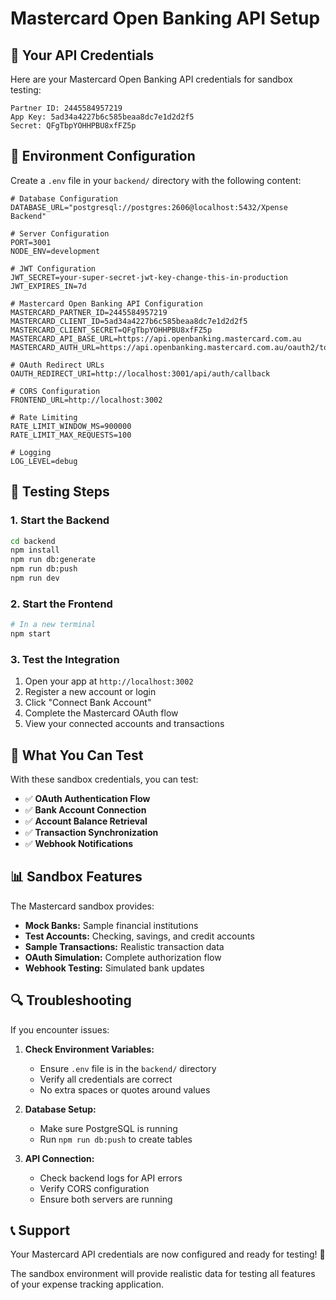 # Mastercard Open Banking API Setup

## 🔑 Your API Credentials

Here are your Mastercard Open Banking API credentials for sandbox testing:

```
Partner ID: 2445584957219
App Key: 5ad34a4227b6c585beaa8dc7e1d2d2f5
Secret: QFgTbpYOHHPBU8xfFZ5p
```

## 📝 Environment Configuration

Create a `.env` file in your `backend/` directory with the following content:

```env
# Database Configuration
DATABASE_URL="postgresql://postgres:2606@localhost:5432/Xpense Backend"

# Server Configuration
PORT=3001
NODE_ENV=development

# JWT Configuration
JWT_SECRET=your-super-secret-jwt-key-change-this-in-production
JWT_EXPIRES_IN=7d

# Mastercard Open Banking API Configuration
MASTERCARD_PARTNER_ID=2445584957219
MASTERCARD_CLIENT_ID=5ad34a4227b6c585beaa8dc7e1d2d2f5
MASTERCARD_CLIENT_SECRET=QFgTbpYOHHPBU8xfFZ5p
MASTERCARD_API_BASE_URL=https://api.openbanking.mastercard.com.au
MASTERCARD_AUTH_URL=https://api.openbanking.mastercard.com.au/oauth2/token

# OAuth Redirect URLs
OAUTH_REDIRECT_URI=http://localhost:3001/api/auth/callback

# CORS Configuration
FRONTEND_URL=http://localhost:3002

# Rate Limiting
RATE_LIMIT_WINDOW_MS=900000
RATE_LIMIT_MAX_REQUESTS=100

# Logging
LOG_LEVEL=debug
```

## 🚀 Testing Steps

### 1. Start the Backend
```bash
cd backend
npm install
npm run db:generate
npm run db:push
npm run dev
```

### 2. Start the Frontend
```bash
# In a new terminal
npm start
```

### 3. Test the Integration
1. Open your app at `http://localhost:3002`
2. Register a new account or login
3. Click "Connect Bank Account"
4. Complete the Mastercard OAuth flow
5. View your connected accounts and transactions

## 🧪 What You Can Test

With these sandbox credentials, you can test:

- ✅ **OAuth Authentication Flow**
- ✅ **Bank Account Connection**
- ✅ **Account Balance Retrieval**
- ✅ **Transaction Synchronization**
- ✅ **Webhook Notifications**

## 📊 Sandbox Features

The Mastercard sandbox provides:
- **Mock Banks:** Sample financial institutions
- **Test Accounts:** Checking, savings, and credit accounts
- **Sample Transactions:** Realistic transaction data
- **OAuth Simulation:** Complete authorization flow
- **Webhook Testing:** Simulated bank updates

## 🔍 Troubleshooting

If you encounter issues:

1. **Check Environment Variables:**
   - Ensure `.env` file is in the `backend/` directory
   - Verify all credentials are correct
   - No extra spaces or quotes around values

2. **Database Setup:**
   - Make sure PostgreSQL is running
   - Run `npm run db:push` to create tables

3. **API Connection:**
   - Check backend logs for API errors
   - Verify CORS configuration
   - Ensure both servers are running

## 📞 Support

Your Mastercard API credentials are now configured and ready for testing! 🎉

The sandbox environment will provide realistic data for testing all features of your expense tracking application.
